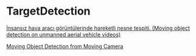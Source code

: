 # TargetDetection
<p><a href="http://volkansalma.blogspot.com.tr/2016/12/insansz-hava-arac-goruntulerinde.html">İnsansız hava aracı görüntülerinde hareketli nesne tespiti. (Moving object detection on unmanned aerial vehicle videos)</a></p>
<p><a href="https://vimeo.com/72577177">Moving Object Detection from Moving Camera</a></p>
